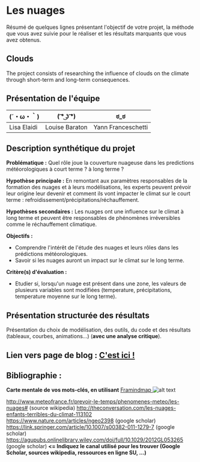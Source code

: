 # Les nuages

Résumé de quelques lignes présentant l'objectif de votre projet, la méthode que vous avez suivie pour le réaliser et les résultats marquants que vous avez obtenus.

## Clouds
The project consists of researching the influence of clouds on the climate through short-term and long-term consequences.

## Présentation de l'équipe

|(´・ω・｀)| ( ͡° ͜ʖ ͡°) | ಠ_ಠ |
|-----|--|--|
|Lisa Elaidi|Louise Baraton|Yann Franceschetti|


## Description synthétique du projet

**Problématique :** 
Quel rôle joue la couverture nuageuse dans les predictions météorologiques à court terme ? à long terme ?

**Hypothèse principale :**
En remontant aux paramètres responsables de la formation des nuages et à leurs modélisations, les experts peuvent prévoir leur origine leur devenir et comment ils vont impacter le climat sur le court terme : refroidissement/précipitations/réchauffement.

**Hypothèses secondaires :**
Les nuages ont une influence sur le climat à long terme et peuvent être responsables de phénomènes irréversibles comme le réchauffement climatique.

**Objectifs :**
- Comprendre l'intérêt de l'étude des nuages et leurs rôles dans les prédictions météorologiques.
- Savoir si les nuages auront un impact sur le climat sur le long terme.

**Critère(s) d'évaluation :**
- Etudier si, lorsqu'un nuage est présent dans une zone, les valeurs de plusieurs variables sont modifiées (temperature, précipitations, temperature moyenne sur le long terme).

## Présentation structurée des résultats

Présentation du choix de modélisation, des outils, du code et des résultats (tableaux, courbes, animations...) (**avec une analyse critique**).

## Lien vers page de blog : <a href="https://github.com/ARE2020-G10G11/LesNuages/blob/master/blog.md"> C'est ici ! </a>

## Bibliographie :

**Carte mentale de vos mots-clés, en utilisant** <a href="https://framindmap.org/mindmaps/index.html">Framindmap </a> 
![alt text](https://github.com/adam-p/markdown-here/raw/master/src/common/images/index.png "Framindmap 1")

http://www.meteofrance.fr/prevoir-le-temps/phenomenes-meteo/les-nuages# (source wikipedia)
http://theconversation.com/les-nuages-enfants-terribles-du-climat-113102 
https://www.nature.com/articles/ngeo2398 (google scholar)
https://link.springer.com/article/10.1007/s00382-011-1279-7 (google scholar)
https://agupubs.onlinelibrary.wiley.com/doi/full/10.1029/2012GL053265 (google scholar)
**<= Indiquez le canal utilisé pour les trouver (Google Scholar, sources wikipedia, ressources en ligne SU, ...)**

